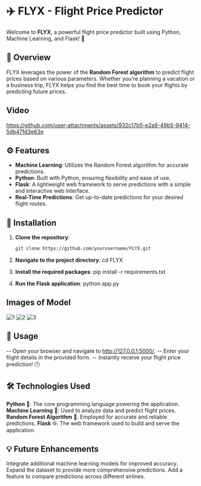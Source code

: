 # ✈️ FLYX - Flight Price Predictor
Welcome to **FLYX**, a powerful flight price predictor built using Python, Machine Learning, and Flask! 🚀

## 🧠 Overview

FLYX leverages the power of the **Random Forest algorithm** to predict flight prices based on various parameters. Whether you're planning a vacation or a business trip, FLYX helps you find the best time to book your flights by predicting future prices.

## Video
https://github.com/user-attachments/assets/932c17b5-e2a9-49b5-9414-5db47fd3e63e

## ⚙️ Features

- **Machine Learning**: Utilizes the Random Forest algorithm for accurate predictions.
- **Python**: Built with Python, ensuring flexibility and ease of use.
- **Flask**: A lightweight web framework to serve predictions with a simple and interactive web interface.
- **Real-Time Predictions**: Get up-to-date predictions for your desired flight routes.


## 🚀 Installation

1. **Clone the repository**:
   ```bash
   git clone https://github.com/yourusername/FLYX.git

2. **Navigate to the project directory**:
    cd FLYX

3. **Install the required packages**:
    pip install -r requirements.txt

4. **Run the Flask application**:
    python app.py
   
## Images of Model
![1](https://github.com/user-attachments/assets/f957b26c-b7ab-45c9-a0e8-acd905e75129)
![2](https://github.com/user-attachments/assets/3b99cb78-1807-4faa-ab7e-5b219c8ffff0)
![3](https://github.com/user-attachments/assets/831e6a8c-3c7a-41da-be15-71f1137ef310)


## 🌟 Usage
-- Open your browser and navigate to http://127.0.0.1:5000/.
-- Enter your flight details in the provided form.
-- Instantly receive your flight price prediction! 🕒


## 🛠️ Technologies Used
**Python** 🐍: The core programming language powering the application.
**Machine Learning** 🧠: Used to analyze data and predict flight prices.
**Random Forest Algorithm** 🌳: Employed for accurate and reliable predictions.
**Flask** 🌐: The web framework used to build and serve the application.


## 💡 Future Enhancements
Integrate additional machine learning models for improved accuracy.
Expand the dataset to provide more comprehensive predictions.
Add a feature to compare predictions across different airlines.
